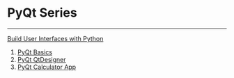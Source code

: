 # PyQt Series

---
[Build User Interfaces with Python](https://medium.com/@estebanthi/build-user-interfaces-with-python-a757dadfbd5b)

1. [PyQt Basics](https://medium.com/@estebanthi/how-to-build-user-interfaces-with-python-pyqt-6a7a5d4fd4da)
2. [PyQt QtDesigner](https://medium.com/@estebanthi/how-to-build-user-interfaces-with-python-pyqt-qtdesigner-6f2d26d280ff)
3. [PyQt Calculator App](https://medium.com/@estebanthi/build-a-calculator-app-in-python-with-pyqt-5b58d07e78a6)